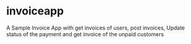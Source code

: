 # invoiceapp

A Sample Invoice App with get invoices of users,
post invoices, Update status of the payment and get invoice of the unpaid customers
